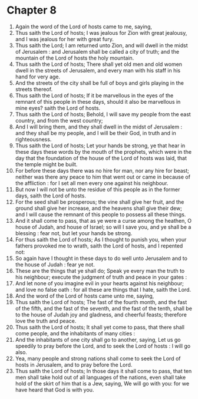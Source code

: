 # Chapter 8

1. Again the word of the Lord of hosts came to me, saying,
2. Thus saith the Lord of hosts; I was jealous for Zion with great jealousy, and I was jealous for her with great fury.
3. Thus saith the Lord; I am returned unto Zion, and will dwell in the midst of Jerusalem : and Jerusalem shall be called a city of truth; and the mountain of the Lord of hosts the holy mountain.
4. Thus saith the Lord of hosts; There shall yet old men and old women dwell in the streets of Jerusalem, and every man with his staff in his hand for very age.
5. And the streets of the city shall be full of boys and girls playing in the streets thereof.
6. Thus saith the Lord of hosts; If it be marvellous in the eyes of the remnant of this people in these days, should it also be marvellous in mine eyes? saith the Lord of hosts.
7. Thus saith the Lord of hosts; Behold, I will save my people from the east country, and from the west country;
8. And I will bring them, and they shall dwell in the midst of Jerusalem : and they shall be my people, and I will be their God, in truth and in righteousness.
9. Thus saith the Lord of hosts; Let your hands be strong, ye that hear in these days these words by the mouth of the prophets, which were in the day that the foundation of the house of the Lord of hosts was laid, that the temple might be built.
10. For before these days there was no hire for man, nor any hire for beast; neither was there any peace to him that went out or came in because of the affliction : for I set all men every one against his neighbour.
11. But now I will not be unto the residue of this people as in the former days, saith the Lord of hosts.
12. For the seed shall be prosperous; the vine shall give her fruit, and the ground shall give her increase, and the heavens shall give their dew; and I will cause the remnant of this people to possess all these things.
13. And it shall come to pass, that as ye were a curse among the heathen, O house of Judah, and house of Israel; so will I save you, and ye shall be a blessing : fear not, but let your hands be strong.
14. For thus saith the Lord of hosts; As I thought to punish you, when your fathers provoked me to wrath, saith the Lord of hosts, and I repented not:
15. So again have I thought in these days to do well unto Jerusalem and to the house of Judah : fear ye not.
16. These are the things that ye shall do; Speak ye every man the truth to his neighbour; execute the judgment of truth and peace in your gates :
17. And let none of you imagine evil in your hearts against his neighbour; and love no false oath : for all these are things that I hate, saith the Lord.
18. And the word of the Lord of hosts came unto me, saying,
19. Thus saith the Lord of hosts; The fast of the fourth month, and the fast of the fifth, and the fast of the seventh, and the fast of the tenth, shall be to the house of Judah joy and gladness, and cheerful feasts; therefore love the truth and peace.
20. Thus saith the Lord of hosts; It shall yet come to pass, that there shall come people, and the inhabitants of many cities :
21. And the inhabitants of one city shall go to another, saying, Let us go speedily to pray before the Lord, and to seek the Lord of hosts : I will go also.
22. Yea, many people and strong nations shall come to seek the Lord of hosts in Jerusalem, and to pray before the Lord.
23. Thus saith the Lord of hosts; In those days it shall come to pass, that ten men shall take hold out of all languages of the nations, even shall take hold of the skirt of him that is a Jew, saying, We will go with you: for we have heard that God is with you.

